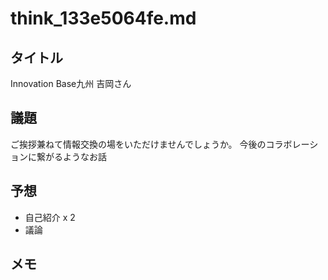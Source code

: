 # think_133e5064fe.md
## タイトル
Innovation Base九州 吉岡さん

## 議題
ご挨拶兼ねて情報交換の場をいただけませんでしょうか。
今後のコラボレーションに繋がるようなお話

## 予想
- 自己紹介 x 2
- 議論

## メモ
